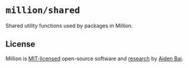 # `million/shared`

Shared utility functions used by packages in Million.

## License

Million is [MIT-licensed](../../../LICENSE) open-source software and [research](https://arxiv.org/abs/2202.08409) by [Aiden Bai](https://aidenybai.com).
